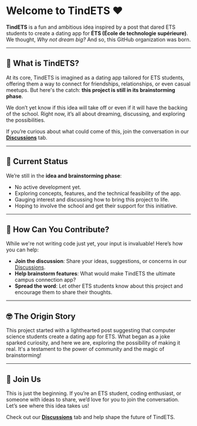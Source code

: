 # Welcome to TindETS ❤️

**TindETS** is a fun and ambitious idea inspired by a post that dared ETS students to create a dating app for **ÉTS (École de technologie supérieure)**. We thought, _Why not dream big?_ And so, this GitHub organization was born.

---

## 🚀 What is TindETS?

At its core, TindETS is imagined as a dating app tailored for ETS students, offering them a way to connect for friendships, relationships, or even casual meetups. But here's the catch: **this project is still in its brainstorming phase**.

We don’t yet know if this idea will take off or even if it will have the backing of the school. Right now, it’s all about dreaming, discussing, and exploring the possibilities.

If you’re curious about what could come of this, join the conversation in our **[Discussions](https://github.com/orgs/TindETS/discussions)** tab.

---

## 🌱 Current Status

We’re still in the **idea and brainstorming phase**:

- No active development yet.
- Exploring concepts, features, and the technical feasibility of the app.
- Gauging interest and discussing how to bring this project to life.
- Hoping to involve the school and get their support for this initiative.

---

## 🧠 How Can You Contribute?

While we're not writing code just yet, your input is invaluable! Here’s how you can help:

- **Join the discussion**: Share your ideas, suggestions, or concerns in our [Discussions](https://github.com/orgs/TindETS/discussions).
- **Help brainstorm features**: What would make TindETS the ultimate campus connection app?
- **Spread the word**: Let other ETS students know about this project and encourage them to share their thoughts.

---

## 🤓 The Origin Story

This project started with a lighthearted post suggesting that computer science students create a dating app for ETS. What began as a joke sparked curiosity, and here we are, exploring the possibility of making it real. It's a testament to the power of community and the magic of brainstorming!

---

## 🌟 Join Us

This is just the beginning. If you’re an ETS student, coding enthusiast, or someone with ideas to share, we’d love for you to join the conversation. Let’s see where this idea takes us!

Check out our **[Discussions](https://github.com/orgs/TindETS/discussions)** tab and help shape the future of TindETS.
